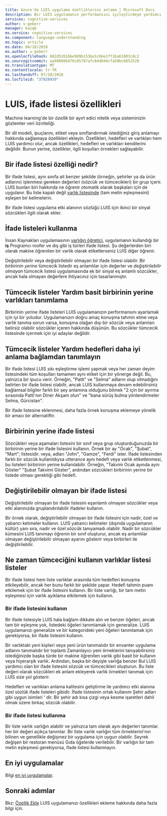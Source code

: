```yaml
---
title: Azure'da LUIS uygulama özelliklerini anlama | Microsoft Docs
description: Bir LUIS uygulamanın performansını iyileştirmeye yardımcı olan özellikler hakkında bilgi edinin. İfade listeleri ve düzenleri için normal ifadeleri tanıma özellikleri içerir.
services: cognitive-services
author: v-geberr
manager: kaiqb
ms.service: cognitive-services
ms.component: language-understanding
ms.topic: article
ms.date: 04/18/2018
ms.author: v-geberr
ms.openlocfilehash: b82d5261bbe9d9b153be1cb6e1ff1ba61803c8c2
ms.sourcegitcommit: aa988666476c05787afc84db94cfa50bc6852520
ms.translationtype: MT
ms.contentlocale: tr-TR
ms.lasthandoff: 07/10/2018
ms.locfileid: "37928939"
---
```

# <a name="phrase-list-features-in-luis"></a>LUIS, ifade listesi özellikleri

Machine learning'de bir *özellik* bir ayırt edici nitelik veya sisteminizin gözlemler veri özniteliği. 

Bir dil modeli, ipuçlarını, etiket veya sınıflandırmak istediğiniz giriş anlamayı hakkında sağlamaya özellikleri ekleyin. Özellikleri, hedefleri ve varlıkları hem LUIS yardımcı olur, ancak özellikleri, hedefleri ve varlıkları kendilerini değildir. Bunun yerine, özellikler, ilgili koşulları örnekleri sağlayabilir.  

## <a name="what-is-a-phrase-list-feature"></a>Bir ifade listesi özelliği nedir?
Bir ifade listesi, aynı sınıfa ait benzer şekilde (örneğin, şehirler ya da ürün adlarını) işlenmesi gereken değerleri (sözcük ve tümcecikleri) bir grup içerir. LUIS bunları biri hakkında ne öğrenir otomatik olarak başkaları için de uygulanır. Bu liste kapalı değil [varlık listesinde](luis-concept-entity-types.md#types-of-entities) (tam metin eşleşmesini) eşleşen bir kelimelerin.

Bir ifade listesi uygulama etki alanının sözlüğü LUIS için ikinci bir sinyal sözcükleri ilgili olarak ekler.

## <a name="how-to-use-phrase-lists"></a>İfade listeleri kullanma
İnsan Kaynakları uygulamasının [varlığın öğretici](luis-quickstart-primary-and-secondary-data.md), uygulamanın kullandığı bir **iş** Programcı roofer ve dış gibi iş türleri ifade listesi. Şu değerlerden biri olarak makine öğrenilen bir varlık olarak etiketlerseniz LUIS diğer öğrenir. 

Değiştirilebilir veya değiştirilebilir olmayan bir ifade listesi olabilir. Bir *birbirinin yerine* tümcecik listedir eş anlamlılar için değerler ve *değiştirilebilir olmayan* tümcecik listesi uygulamasında ek bir sinyal eş anlamlı sözcükler, ancak hala olmayan değerlere ihtiyacınız için tasarlanmıştır. 

<a name="phrase-lists-help-identify-simple-exchangeable-entities"></a>
## <a name="phrase-lists-help-identify-simple-interchangeable-entities"></a>Tümcecik listeler Yardım basit birbirinin yerine varlıkları tanımlama
Birbirinin yerine ifade listeleri LUIS uygulamanızın performansını ayarlamak için iyi bir yoludur. Uygulamanızın doğru amaç konuşma tahmin etme veya varlık tanıma sorun varsa, konuşma olağan dışı bir sözcük veya anlamları belirsiz olabilir sözcükler içeren hakkında düşünün. Bu sözcükler tümcecik listesinde içermek için iyi adaylar değildir.

## <a name="phrase-lists-help-identify-intents-by-better-understanding-context"></a>Tümcecik listeler Yardım hedefleri daha iyi anlama bağlamdan tanımlayın
Bir ifade listesi LUIS sıkı eşleştirme işlemi yapmak veya her zaman deyim listesindeki tüm koşulları tamamen aynı etiket için bir yönerge değil. Bu, yalnızca bir ipucu verir. Örneğin, "Patti" ve "Selma" adların olup olmadığını belirten bir ifade listesi olabilir, ancak LUIS kullanmaya devam edebilirsiniz bağlamsal bilgiler farklı bir şey anlamına olduğunu bilmek "2 için bir ayırma sırasında Patti'nın Diner Akşam olun" ve "bana sürüş bulma yönlendirmeler Selma, Gürcistan". 

Bir ifade listesine eklenmesi, daha fazla örnek konuşma eklemeye yönelik bir amacı bir alternatiftir. 

## <a name="an-interchangeable-phrase-list"></a>Birbirinin yerine ifade listesi
Sözcükleri veya aşamaları listesini bir sınıf veya grup oluşturduğunuzda bir birbirinin yerine bir ifade listesini kullanın. Örnek bir ay "Ocak", "Şubat", "Mart"; listesidir. veya, adları "John", "Gamze", "Ferdi" ister.  İfade listesinden farklı bir sözcük kullanıldıysa utterance aynı hedefi veya varlık etiketlenmesi, bu listeleri birbirinin yerine kullanılabilir. Örneğin, "Takvim Ocak ayında aynı Göster" "Şubat Takvimi Göster", ardından sözcükleri birbirinin yerine bir listede olması gerektiği gibi hedefi. 

## <a name="a-non-interchangeable-phrase-list"></a>Değiştirilebilir olmayan bir ifade listesi
Değiştirilebilir olmayan bir ifade listesini eşanlamlı olmayan sözcükler veya etki alanınızda gruplandırılabilir ifadeler kullanın. 

Bir örnek olarak, değiştirilebilir olmayan bir ifade listesini için nadir, özel ve yabancı kelimeler kullanın. LUIS yabancı kelimeler (dışında uygulamanın kültür) yanı sıra, nadir ve özel sözcük tanıyamadı olabilir. Nadir bir sözcükler kümesini LUIS tanımayı öğrenin bir sınıf oluşturur, ancak eş anlamlılar olmayan değiştirilebilir olmayan ayarını gösterir veya birbirleri ile değiştirilebilir.

## <a name="when-to-use-phrase-lists-versus-list-entities"></a>Ne zaman tümceciğini kullanın varlıklar listesi listeler
Bir ifade listesi hem liste varlıklar arasında tüm hedefleri konuşma etkileyebilir, ancak her bunu farklı bir şekilde yapar. Hedefi tahmin puanı etkilemek için bir ifade listesini kullanın. Bir liste varlığı, bir tam metin eşleşmesi için varlık ayıklama etkilemek için kullanın. 

### <a name="use-a-phrase-list"></a>Bir ifade listesini kullanın
Bir ifade listesiyle LUIS hala bağlam dikkate alın ve benzer öğeleri, ancak tam bir eşleşme yok, listedeki öğeleri tanımlamak için generalize. LUIS uygulamanızı generalize ve bir kategorideki yeni öğeleri tanımlamak için gerekiyorsa, bir ifade listesini kullanın. 

Bir varlıktaki yeni kişileri veya yeni ürün tanımalıdır bir envanter uygulama adlarını tanımalıdır bir toplantı Zamanlayıcı yeni örneklerini tanıyabilirsiniz istediğinizde başka türde bir makine öğrenilen varlık gibi basit bir kullanın veya hiyerarşik varlık. Ardından, başka bir deyişle varlığa benzer Bul LUIS yardımcı olan bir ifade listesini sözcük ve tümcecikleri oluşturun. Bu liste değeri olarak sözcükleri ek anlam ekleyerek varlık örnekleri tanımak için LUIS size yol gösterir. 

Hedefleri ve varlıkları anlama kalitesini geliştirme ile yardımcı etki alanına özel sözlük ifade listeleri gibidir. İfade listesinin ortak kullanım Şehir adları gibi uygun isimleri ' dir. Bir şehir adı kısa çizgi veya kesme işaretleri dahil olmak üzere birkaç sözcük olabilir.
 
### <a name="dont-use-a-phrase-list"></a>Bir ifade listesi kullanma 
Bir liste varlık varlığın alabilir ve yalnızca tam olarak aynı değerleri tanımlar. her bir değeri açıkça tanımlar. Bir liste varlık varlığın tüm örneklerini'nın bilinen ve genellikle değişmez bir uygulama için uygun olabilir. Seyrek değişen bir restoran menüsü Gıda öğelerde verilebilir. Bir varlığın bir tam metin eşleşmesi gerekiyorsa, ifade listesi kullanmayın. 

## <a name="best-practices"></a>En iyi uygulamalar
Bilgi [en iyi uygulamalar](luis-concept-best-practices.md).

## <a name="next-steps"></a>Sonraki adımlar

Bkz: [Özellik Ekle](luis-how-to-add-features.md) LUIS uygulamanızı özellikleri ekleme hakkında daha fazla bilgi için.
